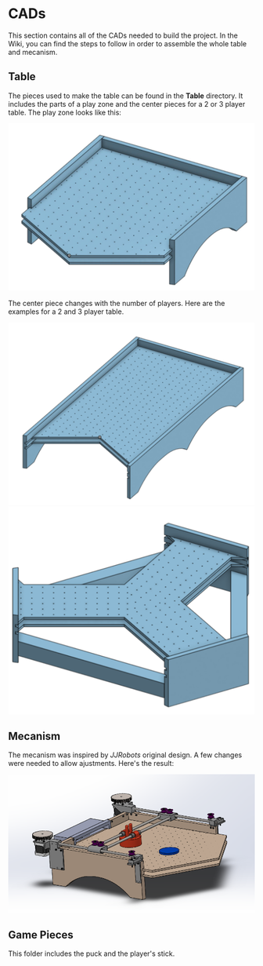 # CADs
This section contains all of the CADs needed to build the project. In the Wiki, you can find the steps to follow in order to assemble the whole table and mecanism.

## Table
The pieces used to make the table can be found in the **Table** directory. It includes the parts of a play zone and the center pieces for a 2 or 3 player table. The play zone looks like this:

![](resources/play_zone.png)

The center piece changes with the number of players. Here are the examples for a 2 and 3 player table.

![](resources/2_player.png)
![](resources/3_player.png)


## Mecanism
The mecanism was inspired by *JJRobots* original design. A few changes were needed to allow ajustments. Here's the result:

![alt](resources/mecanism.png)

## Game Pieces

This folder includes the puck and the player's stick. 